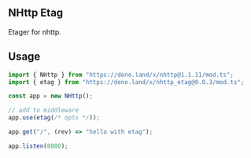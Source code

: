 ## NHttp Etag

Etager for nhttp.

## Usage

```ts
import { NHttp } from "https://deno.land/x/nhttp@1.1.11/mod.ts";
import { etag } from "https://deno.land/x/nhttp_etag@0.0.3/mod.ts";

const app = new NHttp();

// add to middleware
app.use(etag(/* opts */));

app.get("/", (rev) => "hello with etag");

app.listen(8080);
```
